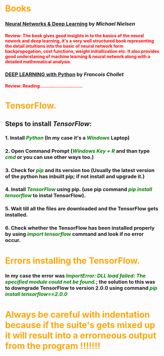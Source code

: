 # <font color='orange'>Books</font>
### [Neural Networks & Deep Learning](http://neuralnetworksanddeeplearning.com/index.html) by _Michael Nielsen_
#### <font color="red">Review: The book gives good insights in to the basics of the neural nework and deep learning, it's a very well structured book representing the detail intuitions into the basic of neural network form backpropogation, cost functions, weight initiallization etc. It also provides good understaning of machine learning & neural network along with a detailed mathematical analysis. </font>
### [DEEP LEARNING with Python](https://www.amazon.com/Deep-Learning-Python-Francois-Chollet/dp/1617294438) by _Francois Chollet_
#### <font color='red'>Review: Reading..............................</font>


# <font color='orange'>TensorFlow.</font>
## Steps to install _TensorFlow_:
### 1. Install <font color="green"><em> Python </em></font> (In my case it's a <font color="green"><em>Windows</em></font> Laptop) 
### 2. Open Command Prompt (<font color="green"><em>Windows Key + R</em> </font>and than type <font color="green"><em>cmd</em></font> or you can use other ways too.)
### 3. Check for <font color="green"><em>pip</em></font> and its version too (Usually the latest version of the python has inbuilt pip; if not install and upgrade it.)
### 4. Install <font color="green"><em>TensorFlow</em></font> using pip. (use pip command <font color="green"><em>pip install tensorflow</em></font> to instal TensorFlow).
### 5. Wait till all the files are downloaded and the TensorFlow gets installed.
### 6. Check whether the TensorFlow has been installed properly by using <font color="green"><em>import tensorflow</em></font> command and look if no error occur.

# <font color='orange'>Errors installing the TensorFlow.</font>

### In my case the error was <font color="green"><em>ImportError: DLL load failed: The specified module could not be found.</em></font>; the solution to this was to downgrade TensorFlow to version 2.0.0 using command <font color="green"><em>pip install tensorflow==2.0.0</em></font> 

# <font color='orange'> Always be careful with indentation because if the suite's gets mixed up it will result into a errorneous output from the program !!!!!!! </font>
